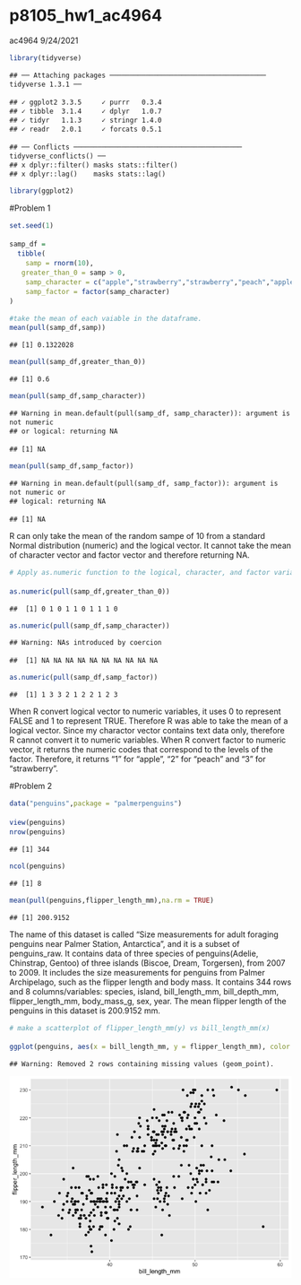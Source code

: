 p8105\_hw1\_ac4964
================
ac4964
9/24/2021

``` r
library(tidyverse)
```

    ## ── Attaching packages ─────────────────────────────────────── tidyverse 1.3.1 ──

    ## ✓ ggplot2 3.3.5     ✓ purrr   0.3.4
    ## ✓ tibble  3.1.4     ✓ dplyr   1.0.7
    ## ✓ tidyr   1.1.3     ✓ stringr 1.4.0
    ## ✓ readr   2.0.1     ✓ forcats 0.5.1

    ## ── Conflicts ────────────────────────────────────────── tidyverse_conflicts() ──
    ## x dplyr::filter() masks stats::filter()
    ## x dplyr::lag()    masks stats::lag()

``` r
library(ggplot2)
```

\#Problem 1

``` r
set.seed(1)

samp_df = 
  tibble(
    samp = rnorm(10),
   greater_than_0 = samp > 0,
    samp_character = c("apple","strawberry","strawberry","peach","apple","peach","peach","apple", "peach","strawberry"),
    samp_factor = factor(samp_character)
)
```

``` r
#take the mean of each vaiable in the dataframe.
mean(pull(samp_df,samp))
```

    ## [1] 0.1322028

``` r
mean(pull(samp_df,greater_than_0))
```

    ## [1] 0.6

``` r
mean(pull(samp_df,samp_character))
```

    ## Warning in mean.default(pull(samp_df, samp_character)): argument is not numeric
    ## or logical: returning NA

    ## [1] NA

``` r
mean(pull(samp_df,samp_factor))
```

    ## Warning in mean.default(pull(samp_df, samp_factor)): argument is not numeric or
    ## logical: returning NA

    ## [1] NA

R can only take the mean of the random sampe of 10 from a standard
Normal distribution (numeric) and the logical vector. It cannot take the
mean of character vector and factor vector and therefore returning NA.

``` r
# Apply as.numeric function to the logical, character, and factor variables.

as.numeric(pull(samp_df,greater_than_0))
```

    ##  [1] 0 1 0 1 1 0 1 1 1 0

``` r
as.numeric(pull(samp_df,samp_character))
```

    ## Warning: NAs introduced by coercion

    ##  [1] NA NA NA NA NA NA NA NA NA NA

``` r
as.numeric(pull(samp_df,samp_factor))
```

    ##  [1] 1 3 3 2 1 2 2 1 2 3

When R convert logical vector to numeric variables, it uses 0 to
represent FALSE and 1 to represent TRUE. Therefore R was able to take
the mean of a logical vector. Since my charactor vector contains text
data only, therefore R cannot convert it to numeric variables. When R
convert factor to numeric vector, it returns the numeric codes that
correspond to the levels of the factor. Therefore, it returns “1” for
“apple”, “2” for “peach” and “3” for “strawberry”.

\#Problem 2

``` r
data("penguins",package = "palmerpenguins")

view(penguins)
nrow(penguins)
```

    ## [1] 344

``` r
ncol(penguins)
```

    ## [1] 8

``` r
mean(pull(penguins,flipper_length_mm),na.rm = TRUE)
```

    ## [1] 200.9152

The name of this dataset is called “Size measurements for adult foraging
penguins near Palmer Station, Antarctica”, and it is a subset of
penguins\_raw. It contains data of three species of penguins(Adelie,
Chinstrap, Gentoo) of three islands (Biscoe, Dream, Torgersen), from
2007 to 2009. It includes the size measurements for penguins from Palmer
Archipelago, such as the flipper length and body mass. It contains 344
rows and 8 columns/variables: species, island, bill\_length\_mm,
bill\_depth\_mm, flipper\_length\_mm, body\_mass\_g, sex, year. The mean
flipper length of the penguins in this dataset is 200.9152 mm.

``` r
# make a scatterplot of flipper_length_mm(y) vs bill_length_mm(x)

ggplot(penguins, aes(x = bill_length_mm, y = flipper_length_mm), color = species) + geom_point()
```

    ## Warning: Removed 2 rows containing missing values (geom_point).

![](p8105_hw1_ac4964_files/figure-gfm/unnamed-chunk-6-1.png)<!-- -->
